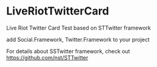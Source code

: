 LiveRiotTwitterCard
===================

Live Riot Twitter Card Test based on STTwitter framework

add Social.Framework, Twitter.Framework to your project

For details about SSTwitter framework, check out https://github.com/nst/STTwitter
